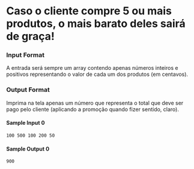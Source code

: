 # Caso o cliente compre 5 ou mais produtos, o mais barato deles sairá de graça!

### Input Format

A entrada será sempre um array contendo apenas números inteiros e positivos representando o valor de cada um dos produtos (em centavos).

### Output Format

Imprima na tela apenas um número que representa o total que deve ser pago pelo cliente (aplicando a promoção quando fizer sentido, claro).

#### Sample Input 0
```
100 500 100 200 50
```
#### Sample Output 0
```
900
```